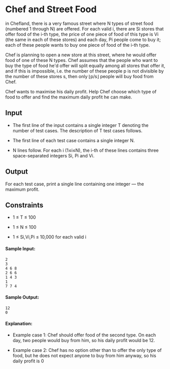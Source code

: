 <h1>Chef and Street Food</h1>

<p>
in Chefland, there is a very famous street where N types of street food (numbered 1 through N) are offered. For each valid i, there are Si stores that offer food of the i-th type, the price of one piece of food of this type is Vi (the same in each of these stores) and each day, Pi people come to buy it; each of these people wants to buy one piece of food of the i-th type.

Chef is planning to open a new store at this street, where he would offer food of one of these N types. Chef assumes that the people who want to buy the type of food he'd offer will split equally among all stores that offer it, and if this is impossible, i.e. the number of these people p is not divisible by the number of these stores s, then only ⌊p/s⌋ people will buy food from Chef.

Chef wants to maximise his daily profit. Help Chef choose which type of food to offer and find the maximum daily profit he can make.

</p>

<h2>Input</h2>
<p>

- The first line of the input contains a single integer T denoting the number of test cases. The description of T test cases follows.

- The first line of each test case contains a single integer N.

- N lines follow. For each i (1≤i≤N), the i-th of these lines contains three space-separated integers Si, Pi and Vi.

</p>

<h2>Output</h2>
<p>
For each test case, print a single line containing one integer ― the maximum profit.
</p>

<h2>Constraints</h2>

- 1 ≤ T ≤ 100

- 1 ≤ N ≤ 100

- 1 ≤ Si,Vi,Pi ≤ 10,000 for each valid i

#### Sample Input:

```
2
3
4 6 8
2 6 6
1 4 3
1
7 7 4

```

#### Sample Output:

```
12
0

```

#### Explanation:

<p>

- Example case 1: Chef should offer food of the second type. On each day, two people would buy from him, so his daily profit would be 12.

- Example case 2: Chef has no option other than to offer the only type of food, but he does not expect anyone to buy from him anyway, so his daily profit is 0

</p>
